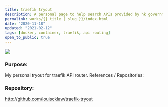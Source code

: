 ```yaml
---
title: traefik tryout
description: A personal page to help search APIs provided by hk government. Also trying using gatsby.
permalink: works/{{ title | slug }}/index.html
date: "2020-11-18"
updated: "2021-02-12"
tags: [docker, container, traefik, api routing]
open_to_public: true
---
```


![](/images/works/traefik.avif)


### Purpose:

My personal tryout for traefik API router. References / Repositories:


### Repository:

<p>
<a href="http://github.com/louiscklaw/traefik-tryout">
  http://github.com/louiscklaw/traefik-tryout
</a>
</p>